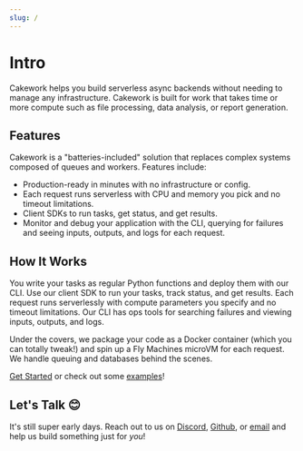 ```yaml
---
slug: /
---
```


# Intro

Cakework helps you build serverless async backends without needing to manage any infrastructure. Cakework is built for work that takes time or more compute such as file processing, data analysis, or report generation.

## Features

Cakework is a "batteries-included" solution that replaces complex systems composed of queues and workers. Features include:
* Production-ready in minutes with no infrastructure or config.
* Each request runs serverless with CPU and memory you pick and no timeout limitations.
* Client SDKs to run tasks, get status, and get results.
* Monitor and debug your application with the CLI, querying for failures and seeing inputs, outputs, and logs for each request.

## How It Works

You write your tasks as regular Python functions and deploy them with our CLI. Use our client SDK to run your tasks, track status, and get results. Each request runs serverlessly with compute parameters you specify and no timeout limitations. Our CLI has ops tools for searching failures and viewing inputs, outputs, and logs. 

Under the covers, we package your code as a Docker container (which you can totally tweak!) and spin up a Fly Machines microVM for each request. We handle queuing and databases behind the scenes.

[Get Started](./gettingstarted) or check out some [examples](./examples)!

## Let's Talk 😊

It's still super early days. Reach out to us on [Discord](https://discord.gg/yB6GvheDcP), [Github](https://github.com/usecakework), or [email](mailto:eric@cakework.com) and help us build something just for *you*!
